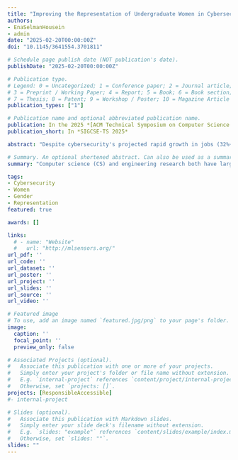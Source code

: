 ```yaml
---
title: "Improving the Representation of Undergraduate Women in Cybersecurity: A Literature Review"
authors:
- EnaSelmanHousein
- admin
date: "2025-02-20T00:00:00Z"
doi: "10.1145/3641554.3701811"

# Schedule page publish date (NOT publication's date).
publishDate: "2025-02-20T00:00:00Z"

# Publication type.
# Legend: 0 = Uncategorized; 1 = Conference paper; 2 = Journal article;
# 3 = Preprint / Working Paper; 4 = Report; 5 = Book; 6 = Book section;
# 7 = Thesis; 8 = Patent; 9 = Workshop / Poster; 10 = Magazine Article
publication_types: ["1"]

# Publication name and optional abbreviated publication name.
publication: In the 2025 *[ACM Technical Symposium on Computer Science Education](https://sigcse2025.sigcse.org/)*
publication_short: In *SIGCSE-TS 2025*

abstract: "Despite cybersecurity's projected rapid growth in jobs (32%+ yearly), women remain underrepresented, occupying only 25% of roles globally. While there have been numerous recent efforts aimed at addressing the underrepresentation of women in cybersecurity, particularly through undergraduate education interventions, this gap persists. To better understand why this may be occurring, we embarked upon a literature review to document what kinds of interventions have been applied to improve the representation of undergraduate women in cybersecurity. Through this survey we found that most past interventions can be categorized as: recruitment efforts, the development of external support systems and out-of-classroom activities, or innovations in cybersecurity curricula pedagogy. Importantly, the literature contains very few quantitative evaluations of the impact of interventions on the representation of undergraduate women, particular with regard to curricular interventions and pedagogy. As such, we urge cybersecurity educators and practitioners to develop additional studies with quantifiable impact metrics and in particular, with a focus on course designs. By developing validated and documented interventions leveraging best practices in accessibility, inclusion, and belonging, with a focus on undergraduate women, we can take important steps towards improving the gender diversity of the field."

# Summary. An optional shortened abstract. Can also be used as a summary for an extended abstract or poster etc.
summary: "Computer science (CS) and engineering research both have large and well documented gender diversity gaps. In fact, previous studies have reported that the overall CS Female Author Ratio (FAR) is only in the range of 16-26% and varies significantly between CS subfields ranging from as high as 42% in CS Education to as low as 8% in Theory and Algorithms. To understand the current state of gender diversity of robotics, we recently collected and analyzed the gender of paper authors from all IEEE RAS fully sponsored conferences (ARSO, CASE, HAPTICS, Humanoids, ICRA, ISAM, MEMS, RoboSoft, SIMPAR, SSRR) as well as IROS and RA-L from 2019-2021. Overall, we find that robotics has a long way to go to reach gender parity, with an overall FAR of only 11-12%. We hope this analysis helps the robotics community to continue to emphasize the importance of working to improve our diversity."

tags:
- Cybersecurity
- Women
- Gender
- Representation
featured: true

awards: []

links:
  # - name: "Website"
  #   url: "http://mlsensors.org/"
url_pdf: ''
url_code: ''
url_dataset: ''
url_poster: ''
url_project: ''
url_slides: ''
url_source: ''
url_video: ''

# Featured image
# To use, add an image named `featured.jpg/png` to your page's folder. 
image:
  caption: ''
  focal_point: ''
  preview_only: false

# Associated Projects (optional).
#   Associate this publication with one or more of your projects.
#   Simply enter your project's folder or file name without extension.
#   E.g. `internal-project` references `content/project/internal-project/index.md`.
#   Otherwise, set `projects: []`.
projects: [ResponsibleAccessible]
#- internal-project

# Slides (optional).
#   Associate this publication with Markdown slides.
#   Simply enter your slide deck's filename without extension.
#   E.g. `slides: "example"` references `content/slides/example/index.md`.
#   Otherwise, set `slides: ""`.
slides: ""
---
```


<!-- {{% alert note %}}
Click the *Cite* button above to demo the feature to enable visitors to import publication metadata into their reference management software.
{{% /alert %}}

{{% alert note %}}
Click the *Slides* button above to demo Academic's Markdown slides feature.
{{% /alert %}} -->

<!-- Supplementary notes can be added here, including [code and math](https://sourcethemes.com/academic/docs/writing-markdown-latex/). -->

